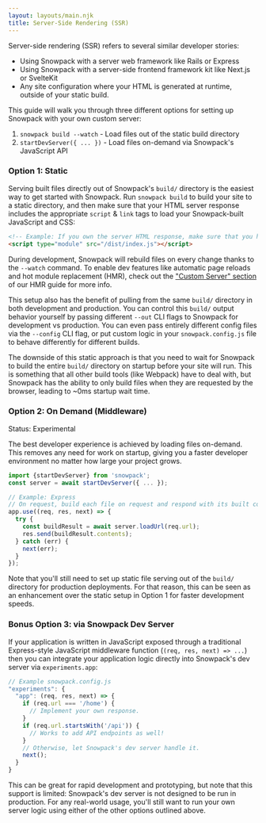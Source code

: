 ```yaml
---
layout: layouts/main.njk
title: Server-Side Rendering (SSR)
---
```


Server-side rendering (SSR) refers to several similar developer stories:

- Using Snowpack with a server web framework like Rails or Express
- Using Snowpack with a server-side frontend framework kit like Next.js or SvelteKit
- Any site configuration where your HTML is generated at runtime, outside of your static build.

This guide will walk you through three different options for setting up Snowpack with your own custom server:

1. `snowpack build --watch` - Load files out of the static build directory
2. `startDevServer({ ... })` - Load files on-demand via Snowpack's JavaScript API

### Option 1: Static

Serving built files directly out of Snowpack's `build/` directory is the easiest way to get started with Snowpack. Run `snowpack build` to build your site to a static directory, and then make sure that your HTML server response includes the appropriate `script` & `link` tags to load your Snowpack-built JavaScript and CSS:

```html
<!-- Example: If you own the server HTML response, make sure that you host the built assets and load the correct JS/CSS files in your HTML.  -->
<script type="module" src="/dist/index.js"></script>
```

During development, Snowpack will rebuild files on every change thanks to the `--watch` command. To enable dev features like automatic page reloads and hot module replacement (HMR), check out the ["Custom Server" section](/guides/hmr#enable-hmr%3A-custom-server) of our HMR guide for more info.

This setup also has the benefit of pulling from the same `build/` directory in both development and production. You can control this `build/` output behavior yourself by passing different `--out` CLI flags to Snowpack for development vs production. You can even pass entirely different config files via the `--config` CLI flag, or put custom logic in your `snowpack.config.js` file to behave differently for different builds.

The downside of this static approach is that you need to wait for Snowpack to build the entire `build/` directory on startup before your site will run. This is something that all other build tools (like Webpack) have to deal with, but Snowpack has the ability to only build files when they are requested by the browser, leading to ~0ms startup wait time.

### Option 2: On Demand (Middleware)

<div class="notification">
Status: Experimental 
</div>

The best developer experience is achieved by loading files on-demand. This removes any need for work on startup, giving you a faster developer environment no matter how large your project grows.


```js
import {startDevServer} from 'snowpack';
const server = await startDevServer({ ... });

// Example: Express
// On request, build each file on request and respond with its built contents
app.use((req, res, next) => {
  try {
    const buildResult = await server.loadUrl(req.url);
    res.send(buildResult.contents);
  } catch (err) {
    next(err);
  }
});
```

Note that you'll still need to set up static file serving out of the `build/` directory for production deployments. For that reason, this can be seen as an enhancement over the static setup in Option 1 for faster development speeds.

### Bonus Option 3: via Snowpack Dev Server

If your application is written in JavaScript exposed through a traditional Express-style JavaScript middleware function (`(req, res, next) => ...`) then you can integrate your application logic directly into Snowpack's dev server via `experiments.app`:

```js
// Example snowpack.config.js
"experiments": {
  "app": (req, res, next) => {
    if (req.url === '/home') {
      // Implement your own response.
    }
    if (req.url.startsWith('/api')) {
      // Works to add API endpoints as well!
    }
    // Otherwise, let Snowpack's dev server handle it.
    next();
  }
}
```

This can be great for rapid development and prototyping, but note that this support is limited: Snowpack's dev server is not designed to be run in production. For any real-world usage, you'll still want to run your own server logic using either of the other options outlined above.